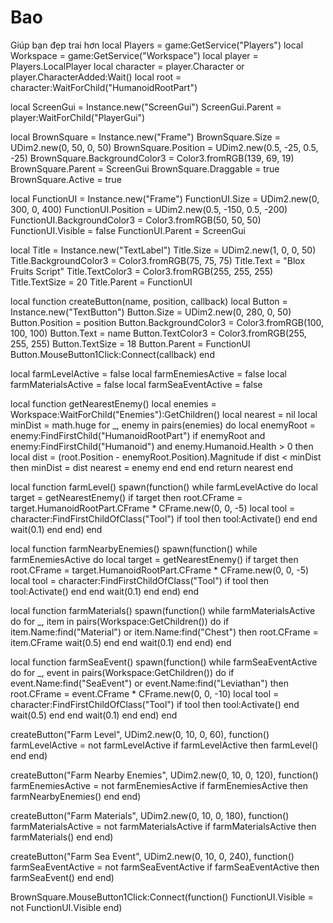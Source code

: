 # Bao
Giúp bạn đẹp trai hơn
local Players = game:GetService("Players")
local Workspace = game:GetService("Workspace")
local player = Players.LocalPlayer
local character = player.Character or player.CharacterAdded:Wait()
local root = character:WaitForChild("HumanoidRootPart")

local ScreenGui = Instance.new("ScreenGui")
ScreenGui.Parent = player:WaitForChild("PlayerGui")

local BrownSquare = Instance.new("Frame")
BrownSquare.Size = UDim2.new(0, 50, 0, 50)
BrownSquare.Position = UDim2.new(0.5, -25, 0.5, -25)
BrownSquare.BackgroundColor3 = Color3.fromRGB(139, 69, 19)
BrownSquare.Parent = ScreenGui
BrownSquare.Draggable = true
BrownSquare.Active = true

local FunctionUI = Instance.new("Frame")
FunctionUI.Size = UDim2.new(0, 300, 0, 400)
FunctionUI.Position = UDim2.new(0.5, -150, 0.5, -200)
FunctionUI.BackgroundColor3 = Color3.fromRGB(50, 50, 50)
FunctionUI.Visible = false
FunctionUI.Parent = ScreenGui

local Title = Instance.new("TextLabel")
Title.Size = UDim2.new(1, 0, 0, 50)
Title.BackgroundColor3 = Color3.fromRGB(75, 75, 75)
Title.Text = "Blox Fruits Script"
Title.TextColor3 = Color3.fromRGB(255, 255, 255)
Title.TextSize = 20
Title.Parent = FunctionUI

local function createButton(name, position, callback)
    local Button = Instance.new("TextButton")
    Button.Size = UDim2.new(0, 280, 0, 50)
    Button.Position = position
    Button.BackgroundColor3 = Color3.fromRGB(100, 100, 100)
    Button.Text = name
    Button.TextColor3 = Color3.fromRGB(255, 255, 255)
    Button.TextSize = 18
    Button.Parent = FunctionUI
    Button.MouseButton1Click:Connect(callback)
end

local farmLevelActive = false
local farmEnemiesActive = false
local farmMaterialsActive = false
local farmSeaEventActive = false

local function getNearestEnemy()
    local enemies = Workspace:WaitForChild("Enemies"):GetChildren()
    local nearest = nil
    local minDist = math.huge
    for _, enemy in pairs(enemies) do
        local enemyRoot = enemy:FindFirstChild("HumanoidRootPart")
        if enemyRoot and enemy:FindFirstChild("Humanoid") and enemy.Humanoid.Health > 0 then
            local dist = (root.Position - enemyRoot.Position).Magnitude
            if dist < minDist then
                minDist = dist
                nearest = enemy
            end
        end
    end
    return nearest
end

local function farmLevel()
    spawn(function()
        while farmLevelActive do
            local target = getNearestEnemy()
            if target then
                root.CFrame = target.HumanoidRootPart.CFrame * CFrame.new(0, 0, -5)
                local tool = character:FindFirstChildOfClass("Tool")
                if tool then tool:Activate() end
            end
            wait(0.1)
        end
    end)
end

local function farmNearbyEnemies()
    spawn(function()
        while farmEnemiesActive do
            local target = getNearestEnemy()
            if target then
                root.CFrame = target.HumanoidRootPart.CFrame * CFrame.new(0, 0, -5)
                local tool = character:FindFirstChildOfClass("Tool")
                if tool then tool:Activate() end
            end
            wait(0.1)
        end
    end)
end

local function farmMaterials()
    spawn(function()
        while farmMaterialsActive do
            for _, item in pairs(Workspace:GetChildren()) do
                if item.Name:find("Material") or item.Name:find("Chest") then
                    root.CFrame = item.CFrame
                    wait(0.5)
                end
            end
            wait(0.1)
        end
    end)
end

local function farmSeaEvent()
    spawn(function()
        while farmSeaEventActive do
            for _, event in pairs(Workspace:GetChildren()) do
                if event.Name:find("SeaEvent") or event.Name:find("Leviathan") then
                    root.CFrame = event.CFrame * CFrame.new(0, 0, -10)
                    local tool = character:FindFirstChildOfClass("Tool")
                    if tool then tool:Activate() end
                    wait(0.5)
                end
            end
            wait(0.1)
        end
    end)
end

createButton("Farm Level", UDim2.new(0, 10, 0, 60), function()
    farmLevelActive = not farmLevelActive
    if farmLevelActive then farmLevel() end
end)

createButton("Farm Nearby Enemies", UDim2.new(0, 10, 0, 120), function()
    farmEnemiesActive = not farmEnemiesActive
    if farmEnemiesActive then farmNearbyEnemies() end
end)

createButton("Farm Materials", UDim2.new(0, 10, 0, 180), function()
    farmMaterialsActive = not farmMaterialsActive
    if farmMaterialsActive then farmMaterials() end
end)

createButton("Farm Sea Event", UDim2.new(0, 10, 0, 240), function()
    farmSeaEventActive = not farmSeaEventActive
    if farmSeaEventActive then farmSeaEvent() end
end)

BrownSquare.MouseButton1Click:Connect(function()
    FunctionUI.Visible = not FunctionUI.Visible
end)
